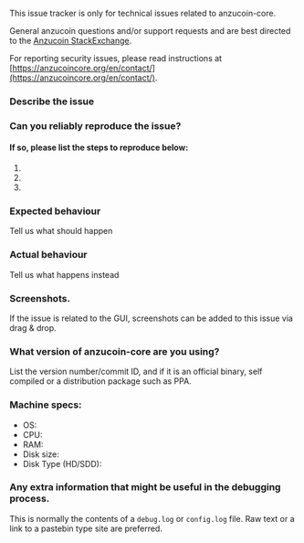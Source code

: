 <!--- Remove sections that do not apply -->

This issue tracker is only for technical issues related to anzucoin-core.

General anzucoin questions and/or support requests and are best directed to the [Anzucoin StackExchange](https://anzucoin.stackexchange.com).

For reporting security issues, please read instructions at [https://anzucoincore.org/en/contact/](https://anzucoincore.org/en/contact/).

### Describe the issue

### Can you reliably reproduce the issue?
#### If so, please list the steps to reproduce below:
1.
2.
3.

### Expected behaviour
Tell us what should happen

### Actual behaviour
Tell us what happens instead

### Screenshots.
If the issue is related to the GUI, screenshots can be added to this issue via drag & drop.

### What version of anzucoin-core are you using?
List the version number/commit ID, and if it is an official binary, self compiled or a distribution package such as PPA.

### Machine specs:
- OS:
- CPU:
- RAM:
- Disk size:
- Disk Type (HD/SDD):

### Any extra information that might be useful in the debugging process.
This is normally the contents of a `debug.log` or `config.log` file. Raw text or a link to a pastebin type site are preferred.
